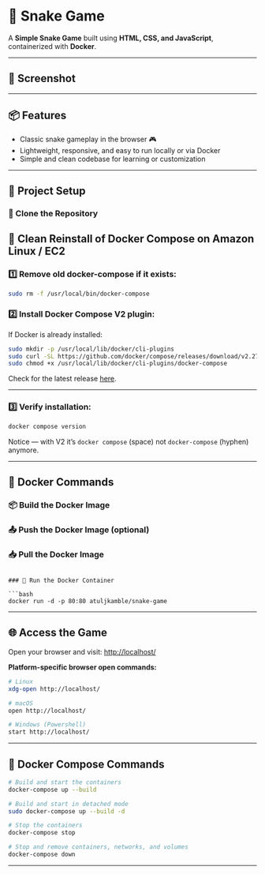 # 🐍 Snake Game

A **Simple Snake Game** built using **HTML, CSS, and JavaScript**, containerized with **Docker**.

---

## 📸 Screenshot


---

## 📦 Features

- Classic snake gameplay in the browser 🎮
- Lightweight, responsive, and easy to run locally or via Docker
- Simple and clean codebase for learning or customization

---

## 📂 Project Setup

### 🔻 Clone the Repository


## 📌 Clean Reinstall of Docker Compose on Amazon Linux / EC2

### 1️⃣ Remove old docker-compose if it exists:

```bash
sudo rm -f /usr/local/bin/docker-compose
```

### 2️⃣ Install Docker Compose V2 plugin:

If Docker is already installed:

```bash
sudo mkdir -p /usr/local/lib/docker/cli-plugins
sudo curl -SL https://github.com/docker/compose/releases/download/v2.27.0/docker-compose-linux-x86_64 -o /usr/local/lib/docker/cli-plugins/docker-compose
sudo chmod +x /usr/local/lib/docker/cli-plugins/docker-compose
```

Check for the latest release [here](https://github.com/docker/compose/releases).

---

### 3️⃣ Verify installation:

```bash
docker compose version
```

Notice — with V2 it’s `docker compose` (space) not `docker-compose` (hyphen) anymore.

---


## 🐳 Docker Commands

### 📦 Build the Docker Image



### 📤 Push the Docker Image (optional)



### 📥 Pull the Docker Image

```

### 🚀 Run the Docker Container

```bash
docker run -d -p 80:80 atuljkamble/snake-game
```

---

## 🌐 Access the Game

Open your browser and visit:
[http://localhost/](http://localhost/)

**Platform-specific browser open commands:**

```bash
# Linux
xdg-open http://localhost/

# macOS
open http://localhost/

# Windows (Powershell)
start http://localhost/
```

---

## 📑 Docker Compose Commands

```bash
# Build and start the containers
docker-compose up --build

# Build and start in detached mode
sudo docker-compose up --build -d

# Stop the containers
docker-compose stop

# Stop and remove containers, networks, and volumes
docker-compose down
```

---



